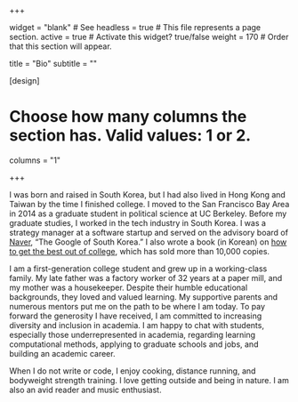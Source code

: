 +++

widget = "blank"  # See headless = true  # This file represents a page section.
active = true  # Activate this widget? true/false
weight = 170  # Order that this section will appear.

title = "Bio"
subtitle = ""

[design]
  # Choose how many columns the section has. Valid values: 1 or 2.
  columns = "1"

+++

I was born and raised in South Korea, but I had also lived in Hong Kong and Taiwan by the time I finished college. I moved to the San Francisco Bay Area in 2014 as a graduate student in political science at UC Berkeley. Before my graduate studies, I worked in the tech industry in South Korea. I was a strategy manager at a software startup and served on the advisory board of [Naver](https://en.wikipedia.org/wiki/Naver), “The Google of South Korea.” I also wrote a book (in Korean) on [how to get the best out of college](https://book.naver.com/bookdb/book_detail.nhn?bid=7842009&fbclid=IwAR1j5PVYh_CyGtdXbXjgTGf0WgJV0HodAIHRP-A8eS4oSgWdeqCBw8c-BvM), which has sold more than 10,000 copies.

I am a first-generation college student and grew up in a working-class family. My late father was a factory worker of 32 years at a paper mill, and my mother was a housekeeper. Despite their humble educational backgrounds, they loved and valued learning. My supportive parents and numerous mentors put me on the path to be where I am today. To pay forward the generosity I have received, I am committed to increasing diversity and inclusion in academia. I am happy to chat with students, especially those underrepresented in academia, regarding learning computational methods, applying to graduate schools and jobs, and building an academic career.

When I do not write or code, I enjoy cooking, distance running, and bodyweight strength training. I love getting outside and being in nature. I am also an avid reader and music enthusiast.

